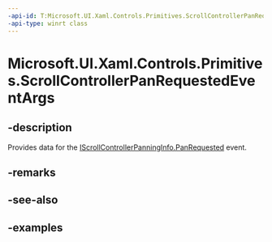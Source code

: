 ```yaml
---
-api-id: T:Microsoft.UI.Xaml.Controls.Primitives.ScrollControllerPanRequestedEventArgs
-api-type: winrt class
---
```


# Microsoft.UI.Xaml.Controls.Primitives.ScrollControllerPanRequestedEventArgs

<!--
public sealed class ScrollControllerPanRequestedEventArgs
-->


## -description

Provides data for the [IScrollControllerPanningInfo.PanRequested](iscrollcontrollerpanninginfo_panrequested.md) event.

## -remarks

## -see-also

## -examples


